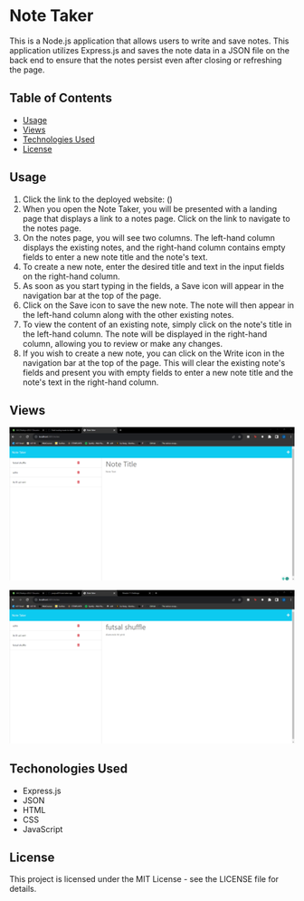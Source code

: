 # Note Taker

This is a Node.js application that allows users to write and save notes. This application utilizes Express.js and saves the note data in a JSON file on the back end to ensure that the notes persist even after closing or refreshing the page.

## Table of Contents

- [Usage](#usage)
- [Views](#views)
- [Technologies Used](#technologies-used)
- [License](#license)

## Usage

1. Click the link to the deployed website: ()
2. When you open the Note Taker, you will be presented with a landing page that displays a link to a notes page. Click on the link to navigate to the notes page.
3. On the notes page, you will see two columns. The left-hand column displays the existing notes, and the right-hand column contains empty fields to enter a new note title and the note's text.
4. To create a new note, enter the desired title and text in the input fields on the right-hand column.
5. As soon as you start typing in the fields, a Save icon will appear in the navigation bar at the top of the page.
6. Click on the Save icon to save the new note. The note will then appear in the left-hand column along with the other existing notes.
7. To view the content of an existing note, simply click on the note's title in the left-hand column. The note will be displayed in the right-hand column, allowing you to review or make any changes.
8. If you wish to create a new note, you can click on the Write icon in the navigation bar at the top of the page. This will clear the existing note's fields and present you with empty fields to enter a new note title and the note's text in the right-hand column.

## Views

![Alt text](./public/assets/image.png)

![Alt text](./public/assets/image2.png)

## Techonologies Used

- Express.js
- JSON
- HTML
- CSS
- JavaScript

## License

This project is licensed under the MIT License - see the LICENSE file for details.